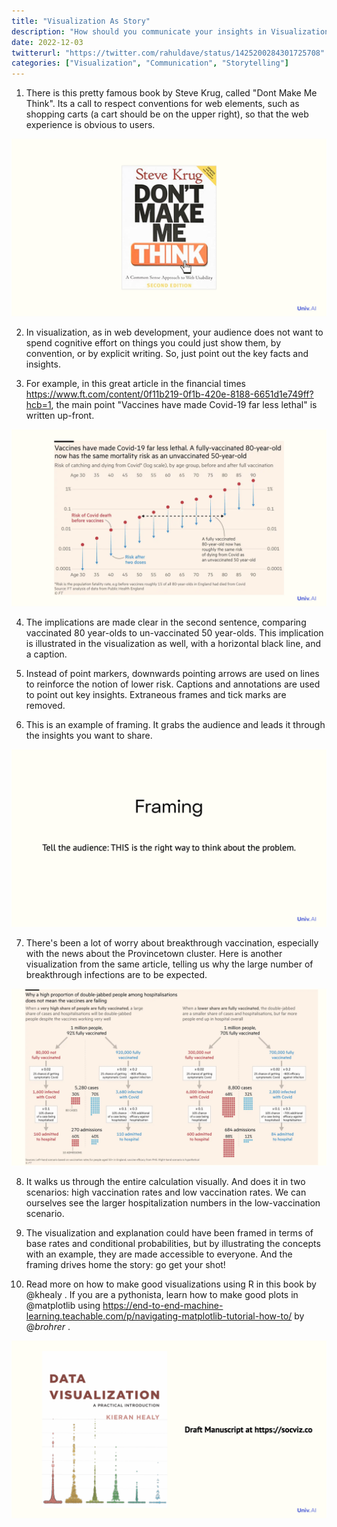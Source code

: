 ```yaml
---
title: "Visualization As Story"
description: "How should you communicate your insights in Visualization?"
date: 2022-12-03
twitterurl: "https://twitter.com/rahuldave/status/1425200284301725708"
categories: ["Visualization", "Communication", "Storytelling"]
---
```



1. There is this pretty famous book by Steve Krug, called "Dont Make Me Think". Its a call to respect conventions for web elements, such as shopping carts (a cart should be on the upper right), so that the web experience is obvious to users.

![](/assets/vizasstory/1.png)




2. In visualization, as in web development, your audience does not want to spend cognitive effort on things you could just show them, by convention, or by explicit writing. So, just point out the key facts and insights.




3. For example, in this great article in the financial times <https://www.ft.com/content/0f11b219-0f1b-420e-8188-6651d1e749ff?hcb=1>, the main point "Vaccines have made Covid-19 far less lethal" is written up-front.

![](/assets/vizasstory/3.png)




4. The implications are made clear in the second sentence, comparing vaccinated 80 year-olds to un-vaccinated 50 year-olds. This implication is illustrated in the visualization as well, with a horizontal black line, and a caption.




5. Instead of point markers, downwards pointing arrows are used on lines to reinforce the notion of lower risk. Captions and annotations are used to point out key insights. Extraneous frames and tick marks are removed.




6. This is an example of framing. It grabs the audience and leads it through the insights you want to share.

![](/assets/vizasstory/6.png)




7. There's been a lot of worry about breakthrough vaccination, especially with the news about the Provincetown cluster. Here is another visualization from the same article, telling us why the large number of breakthrough infections are to be expected.

![](/assets/vizasstory/7.png)




8. It walks us through the entire calculation visually. And does it in two scenarios: high vaccination rates and low vaccination rates. We can ourselves see the larger hospitalization numbers in the low-vaccination scenario.




9. The visualization and explanation could have been framed in terms of base rates and conditional probabilities, but by illustrating the concepts with an example, they are made accessible to everyone. And the framing drives home the story: go get your shot!




10. Read more on how to make good visualizations using R in this book by @khealy . If you are a pythonista, learn how to make good plots in @matplotlib using <https://end-to-end-machine-learning.teachable.com/p/navigating-matplotlib-tutorial-how-to/> by @_brohrer_ .

![](/assets/vizasstory/10.png)

